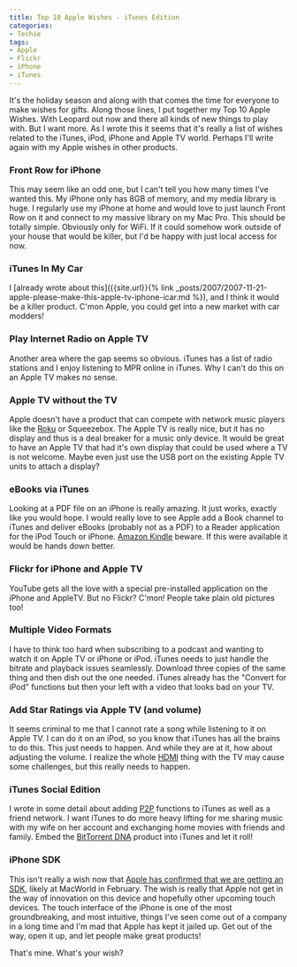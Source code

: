 ```yaml
---
title: Top 10 Apple Wishes - iTunes Edition
categories:
- Techie
tags:
- Apple
- Flickr
- iPhone
- iTunes
---
```


It's the holiday season and along with that comes the time for everyone to make wishes for gifts. Along those lines, I put together my Top 10 Apple Wishes. With Leopard out now and there all kinds of new things to play with. But I want more. As I wrote this it seems that it's really a list of wishes related to the iTunes, iPod, iPhone and Apple TV world. Perhaps I'll write again with my Apple wishes in other products.

### Front Row for iPhone

This may seem like an odd one, but I can't tell you how many times I've wanted this. My iPhone only has 8GB of memory, and my media library is huge. I regularly use my iPhone at home and would love to just launch Front Row on it and connect to my massive library on my Mac Pro. This should be totally simple. Obviously only for WiFi. If it could somehow work outside of your house that would be killer, but I'd be happy with just local access for now.

### iTunes In My Car

I [already wrote about this]({{site.url}}{% link _posts/2007/2007-11-21-apple-please-make-this-apple-tv-iphone-icar.md %}), and I think it would be a killer product. C'mon Apple, you could get into a new market with car modders!

### Play Internet Radio on Apple TV

Another area where the gap seems so obvious. iTunes has a list of radio stations and I enjoy listening to MPR online in iTunes. Why I can't do this on an Apple TV makes no sense.

### Apple TV without the TV

Apple doesn't have a product that can compete with network music players like the [Roku](http://www.rokulabs.com/) or Squeezebox. The Apple TV is really nice, but it has no display and thus is a deal breaker for a music only device. It would be great to have an Apple TV that had it's own display that could be used where a TV is not welcome. Maybe even just use the USB port on the existing Apple TV units to attach a display?

### eBooks via iTunes

Looking at a PDF file on an iPhone is really amazing. It just works, exactly like you would hope. I would really love to see Apple add a Book channel to iTunes and deliver eBooks (probably not as a PDF) to a Reader application for the iPod Touch or iPhone. [Amazon Kindle](http://www.amazon.com/kindle) beware. If this were available it would be hands down better.

### Flickr for iPhone and Apple TV

YouTube gets all the love with a special pre-installed application on the iPhone and AppleTV. But no Flickr? C'mon! People take plain old pictures too!

### Multiple Video Formats

I have to think too hard when subscribing to a podcast and wanting to watch it on Apple TV or iPhone or iPod. iTunes needs to just handle the bitrate and playback issues seamlessly. Download three copies of the same thing and then dish out the one needed. iTunes already has the "Convert for iPod" functions but then your left with a video that looks bad on your TV.

### Add Star Ratings via Apple TV (and volume)

It seems criminal to me that I cannot rate a song while listening to it on Apple TV. I can do it on an iPod, so you know that iTunes has all the brains to do this. This just needs to happen. And while they are at it, how about adjusting the volume. I realize the whole [HDMI](http://en.wikipedia.org/wiki/HDMI) thing with the TV may cause some challenges, but this really needs to happen.

### iTunes Social Edition

I wrote in some detail about adding [P2P](http://en.wikipedia.org/wiki/Peer-to-peer) functions to iTunes as well as a friend network. I want iTunes to do more heavy lifting for me sharing music with my wife on her account and exchanging home movies with friends and family. Embed the [BitTorrent DNA](http://www.bittorrent.com/dna/) product into iTunes and let it roll!

### iPhone SDK

This isn't really a wish now that [Apple has confirmed that we are getting an SDK](http://www.tuaw.com/2007/10/17/apple-we-plan-to-have-an-iphone-sdk-in-developers-hands-in-fe/), likely at MacWorld in February. The wish is really that Apple not get in the way of innovation on this device and hopefully other upcoming touch devices. The touch interface of the iPhone is one of the most groundbreaking, and most intuitive, things I've seen come out of a company in a long time and I'm mad that Apple has kept it jailed up. Get out of the way, open it up, and let people make great products!

That's mine. What's your wish?
